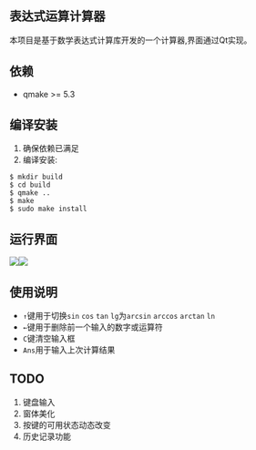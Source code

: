 ## 表达式运算计算器
本项目是基于数学表达式计算库开发的一个计算器,界面通过Qt实现。
## 依赖
* qmake >= 5.3

## 编译安装
1. 确保依赖已满足
2. 编译安装:
```
$ mkdir build
$ cd build
$ qmake ..
$ make
$ sudo make install
```

## 运行界面
![](https://github.com/Zix777/math-expr-eval/blob/master/screenshot/sp20161010_212107.png)![](https://github.com/Zix777/math-expr-eval/blob/master/screenshot/sp20161010_214051.png)

## 使用说明
- `↑`键用于切换`sin` `cos` `tan` `lg`为`arcsin` `arccos` `arctan` `ln`
- `←`键用于删除前一个输入的数字或运算符
- `C`键清空输入框
- `Ans`用于输入上次计算结果

## TODO
1. 键盘输入
2. 窗体美化
3. 按键的可用状态动态改变
4. 历史记录功能

